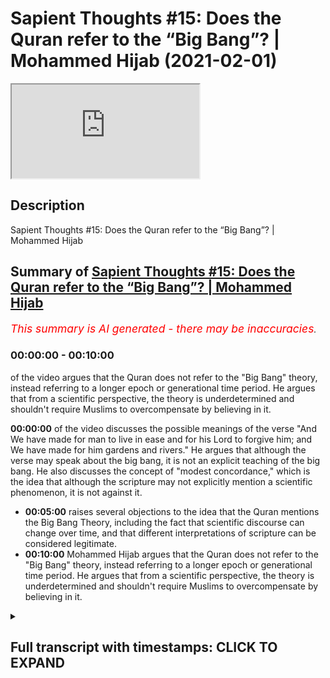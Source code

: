 # Sapient Thoughts #15: Does the Quran refer to the “Big Bang”? | Mohammed Hijab (2021-02-01)

<iframe loading='lazy' src='https://www.youtube.com/embed/FPZ57LCYLqQ'></iframe>

## Description

Sapient Thoughts #15: Does the Quran refer to the “Big Bang”? | Mohammed Hijab

## Summary of [Sapient Thoughts #15: Does the Quran refer to the “Big Bang”? | Mohammed Hijab](https://www.youtube.com/watch?v=FPZ57LCYLqQ)


*<span style="color:red; font-size:125%">This summary is AI generated - there may be inaccuracies</span>. [](/)*

### <a onclick="modifyYTiframeseektime('0')">00:00:00</a> - <a onclick="modifyYTiframeseektime('600')">00:10:00</a>

of the video argues that the Quran does not refer to the "Big Bang" theory, instead referring to a longer epoch or generational time period. He argues that from a scientific perspective, the theory is underdetermined and shouldn't require Muslims to overcompensate by believing in it.

**<a onclick="modifyYTiframeseektime('0')">00:00:00</a>** of the video discusses the possible meanings of the verse "And We have made for man to live in ease and for his Lord to forgive him; and We have made for him gardens and rivers." He argues that although the verse may speak about the big bang, it is not an explicit teaching of the big bang. He also discusses the concept of "modest concordance," which is the idea that although the scripture may not explicitly mention a scientific phenomenon, it is not against it.
* **<a onclick="modifyYTiframeseektime('300')">00:05:00</a>** raises several objections to the idea that the Quran mentions the Big Bang Theory, including the fact that scientific discourse can change over time, and that different interpretations of scripture can be considered legitimate.
* **<a onclick="modifyYTiframeseektime('600')">00:10:00</a>** Mohammed Hijab argues that the Quran does not refer to the "Big Bang" theory, instead referring to a longer epoch or generational time period. He argues that from a scientific perspective, the theory is underdetermined and shouldn't require Muslims to overcompensate by believing in it.

<details><summary><h2>Full transcript with timestamps: CLICK TO EXPAND</h2></summary>

<a onclick="modifyYTiframeseektime('2')">0:00:02</a> [Music]  
<a onclick="modifyYTiframeseektime('12')">0:00:12</a> and welcome to another episode of  
<a onclick="modifyYTiframeseektime('14')">0:00:14</a> sapient thoughts where we discuss  
<a onclick="modifyYTiframeseektime('15')">0:00:15</a> theo philosophical issues where we  
<a onclick="modifyYTiframeseektime('17')">0:00:17</a> refute those arguments of the detractors  
<a onclick="modifyYTiframeseektime('19')">0:00:19</a> of islam  
<a onclick="modifyYTiframeseektime('20')">0:00:20</a> in addition to making our own arguments  
<a onclick="modifyYTiframeseektime('22')">0:00:22</a> for the veracity of islam  
<a onclick="modifyYTiframeseektime('24')">0:00:24</a> today inshallah we're going to be  
<a onclick="modifyYTiframeseektime('25')">0:00:25</a> talking about the big bang and whether  
<a onclick="modifyYTiframeseektime('27')">0:00:27</a> or not the quran  
<a onclick="modifyYTiframeseektime('28')">0:00:28</a> talks about the big bang or actively  
<a onclick="modifyYTiframeseektime('30')">0:00:30</a> teaches the big bang  
<a onclick="modifyYTiframeseektime('32')">0:00:32</a> and of course this is a ubiquitous kind  
<a onclick="modifyYTiframeseektime('34')">0:00:34</a> of claim that you find  
<a onclick="modifyYTiframeseektime('35')">0:00:35</a> with those who espouse the scientific  
<a onclick="modifyYTiframeseektime('37')">0:00:37</a> miracles narrative  
<a onclick="modifyYTiframeseektime('38')">0:00:38</a> both in the western world in the  
<a onclick="modifyYTiframeseektime('40')">0:00:40</a> english-speaking world and of course the  
<a onclick="modifyYTiframeseektime('42')">0:00:42</a> middle east as well i'm sure in other  
<a onclick="modifyYTiframeseektime('43')">0:00:43</a> parts of the world  
<a onclick="modifyYTiframeseektime('45')">0:00:45</a> that i don't have access to  
<a onclick="modifyYTiframeseektime('46')">0:00:46</a> unfortunately because my language skills  
<a onclick="modifyYTiframeseektime('48')">0:00:48</a> are limited  
<a onclick="modifyYTiframeseektime('49')">0:00:49</a> but let's say let's answer this question  
<a onclick="modifyYTiframeseektime('52')">0:00:52</a> the question of whether the quran or not  
<a onclick="modifyYTiframeseektime('54')">0:00:54</a> actively speaks about the big bang  
<a onclick="modifyYTiframeseektime('56')">0:00:56</a> before we do this though  
<a onclick="modifyYTiframeseektime('57')">0:00:57</a> i think it's very important to note that  
<a onclick="modifyYTiframeseektime('60')">0:01:00</a> here at sapiens institute we think that  
<a onclick="modifyYTiframeseektime('62')">0:01:02</a> the most sophisticated  
<a onclick="modifyYTiframeseektime('64')">0:01:04</a> way of dealing with the quran in in so  
<a onclick="modifyYTiframeseektime('67')">0:01:07</a> much as  
<a onclick="modifyYTiframeseektime('67')">0:01:07</a> it talks about the naturalistic  
<a onclick="modifyYTiframeseektime('69')">0:01:09</a> phenomena of the world  
<a onclick="modifyYTiframeseektime('70')">0:01:10</a> is to apply a multi-layered approach and  
<a onclick="modifyYTiframeseektime('73')">0:01:13</a> this approach really says that the quran  
<a onclick="modifyYTiframeseektime('75')">0:01:15</a> speaks in a simple and concise yet  
<a onclick="modifyYTiframeseektime('77')">0:01:17</a> powerful and rich  
<a onclick="modifyYTiframeseektime('78')">0:01:18</a> way which communicates with different  
<a onclick="modifyYTiframeseektime('81')">0:01:21</a> audiences from  
<a onclick="modifyYTiframeseektime('82')">0:01:22</a> the 7th century all the way through to  
<a onclick="modifyYTiframeseektime('84')">0:01:24</a> the 21st century  
<a onclick="modifyYTiframeseektime('86')">0:01:26</a> and it also says that when we're looking  
<a onclick="modifyYTiframeseektime('88')">0:01:28</a> at verses  
<a onclick="modifyYTiframeseektime('90')">0:01:30</a> when we're looking at verses we need to  
<a onclick="modifyYTiframeseektime('91')">0:01:31</a> allow ambiguities to  
<a onclick="modifyYTiframeseektime('94')">0:01:34</a> to remain as ambiguities in other words  
<a onclick="modifyYTiframeseektime('96')">0:01:36</a> picking one  
<a onclick="modifyYTiframeseektime('98')">0:01:38</a> of many different interpretations and  
<a onclick="modifyYTiframeseektime('99')">0:01:39</a> claiming that this is a scientific  
<a onclick="modifyYTiframeseektime('100')">0:01:40</a> miracle is a limitation  
<a onclick="modifyYTiframeseektime('102')">0:01:42</a> now obviously this method requires or  
<a onclick="modifyYTiframeseektime('104')">0:01:44</a> the multi-layered method requires a  
<a onclick="modifyYTiframeseektime('106')">0:01:46</a> video in its own right it deserves  
<a onclick="modifyYTiframeseektime('108')">0:01:48</a> uh more attention and of course we're  
<a onclick="modifyYTiframeseektime('109')">0:01:49</a> gonna we're gonna do that  
<a onclick="modifyYTiframeseektime('111')">0:01:51</a> but for the purposes of today we're not  
<a onclick="modifyYTiframeseektime('113')">0:01:53</a> going to be  
<a onclick="modifyYTiframeseektime('114')">0:01:54</a> going into much depth uh however there's  
<a onclick="modifyYTiframeseektime('116')">0:01:56</a> one more thing i think  
<a onclick="modifyYTiframeseektime('117')">0:01:57</a> is important to put forward in terms of  
<a onclick="modifyYTiframeseektime('119')">0:01:59</a> conceptual analysis  
<a onclick="modifyYTiframeseektime('121')">0:02:01</a> which is david schatz his conception or  
<a onclick="modifyYTiframeseektime('124')">0:02:04</a> compartmentalization of concordance into  
<a onclick="modifyYTiframeseektime('127')">0:02:07</a> two different types now what is  
<a onclick="modifyYTiframeseektime('128')">0:02:08</a> concordism  
<a onclick="modifyYTiframeseektime('129')">0:02:09</a> concordism loosely defined is uh  
<a onclick="modifyYTiframeseektime('132')">0:02:12</a> the propensity of a scripture whether  
<a onclick="modifyYTiframeseektime('135')">0:02:15</a> it's the bible or the quran or whatever  
<a onclick="modifyYTiframeseektime('137')">0:02:17</a> to be in agreement with science or to  
<a onclick="modifyYTiframeseektime('139')">0:02:19</a> actually actively teach science now  
<a onclick="modifyYTiframeseektime('141')">0:02:21</a> david chats divides it into two  
<a onclick="modifyYTiframeseektime('142')">0:02:22</a> different things  
<a onclick="modifyYTiframeseektime('143')">0:02:23</a> he refers to as bold concordism and  
<a onclick="modifyYTiframeseektime('145')">0:02:25</a> modest concordism  
<a onclick="modifyYTiframeseektime('146')">0:02:26</a> so bold concordism is really the  
<a onclick="modifyYTiframeseektime('149')">0:02:29</a> postulation that the scripture is  
<a onclick="modifyYTiframeseektime('151')">0:02:31</a> actively speaking about said  
<a onclick="modifyYTiframeseektime('153')">0:02:33</a> scientific phenomena and modest  
<a onclick="modifyYTiframeseektime('155')">0:02:35</a> concordism is that the scripture  
<a onclick="modifyYTiframeseektime('156')">0:02:36</a> may not speak about it in such explicit  
<a onclick="modifyYTiframeseektime('159')">0:02:39</a> terms  
<a onclick="modifyYTiframeseektime('159')">0:02:39</a> but indeed uh is not against it in such  
<a onclick="modifyYTiframeseektime('162')">0:02:42</a> explicit terms  
<a onclick="modifyYTiframeseektime('164')">0:02:44</a> whatever said phenomena is i think the  
<a onclick="modifyYTiframeseektime('166')">0:02:46</a> modest concordance position  
<a onclick="modifyYTiframeseektime('168')">0:02:48</a> is much more tenable from a  
<a onclick="modifyYTiframeseektime('170')">0:02:50</a> hermeneutical and executive perspective  
<a onclick="modifyYTiframeseektime('172')">0:02:52</a> now let's move on to this uh this big  
<a onclick="modifyYTiframeseektime('174')">0:02:54</a> bang example and  
<a onclick="modifyYTiframeseektime('176')">0:02:56</a> and look at the verses so obviously this  
<a onclick="modifyYTiframeseektime('178')">0:02:58</a> is chapter number 21 verse number 30  
<a onclick="modifyYTiframeseektime('180')">0:03:00</a> where allah says you know that the unit  
<a onclick="modifyYTiframeseektime('183')">0:03:03</a> the heavens and the earth  
<a onclick="modifyYTiframeseektime('186')">0:03:06</a> they were both one piece so we separated  
<a onclick="modifyYTiframeseektime('188')">0:03:08</a> them this is a loose translation and  
<a onclick="modifyYTiframeseektime('190')">0:03:10</a> it's a very legitimate translation  
<a onclick="modifyYTiframeseektime('192')">0:03:12</a> because if you look at  
<a onclick="modifyYTiframeseektime('193')">0:03:13</a> the exegetes like tabari and even kefir  
<a onclick="modifyYTiframeseektime('195')">0:03:15</a> and  
<a onclick="modifyYTiframeseektime('196')">0:03:16</a> all of these major kind of exegetes of  
<a onclick="modifyYTiframeseektime('198')">0:03:18</a> the past  
<a onclick="modifyYTiframeseektime('199')">0:03:19</a> and obviously also the arabic language  
<a onclick="modifyYTiframeseektime('202')">0:03:22</a> and  
<a onclick="modifyYTiframeseektime('203')">0:03:23</a> literally just means for something to be  
<a onclick="modifyYTiframeseektime('206')">0:03:26</a> together  
<a onclick="modifyYTiframeseektime('207')">0:03:27</a> and for them to be separated however  
<a onclick="modifyYTiframeseektime('210')">0:03:30</a> when you look at what these exegetes say  
<a onclick="modifyYTiframeseektime('211')">0:03:31</a> they do actually  
<a onclick="modifyYTiframeseektime('214')">0:03:34</a> expound on different types of meaning so  
<a onclick="modifyYTiframeseektime('216')">0:03:36</a> for example yes it does say that the  
<a onclick="modifyYTiframeseektime('218')">0:03:38</a> heavens and the earth were together and  
<a onclick="modifyYTiframeseektime('219')">0:03:39</a> then we cleared them asunder or have we  
<a onclick="modifyYTiframeseektime('221')">0:03:41</a> separated them or whatever you want to  
<a onclick="modifyYTiframeseektime('223')">0:03:43</a> translate it but they also say  
<a onclick="modifyYTiframeseektime('226')">0:03:46</a> that this could mean that this is when  
<a onclick="modifyYTiframeseektime('228')">0:03:48</a> the uh  
<a onclick="modifyYTiframeseektime('229')">0:03:49</a> the same or the skies started to rain  
<a onclick="modifyYTiframeseektime('232')">0:03:52</a> and when the  
<a onclick="modifyYTiframeseektime('233')">0:03:53</a> uh grounds started to produce vegetation  
<a onclick="modifyYTiframeseektime('236')">0:03:56</a> this is another exegesis that is  
<a onclick="modifyYTiframeseektime('238')">0:03:58</a> of the same verse and many of the salaf  
<a onclick="modifyYTiframeseektime('240')">0:04:00</a> and many of those medieval commentators  
<a onclick="modifyYTiframeseektime('242')">0:04:02</a> took this as the as the primary meaning  
<a onclick="modifyYTiframeseektime('244')">0:04:04</a> in fact and that is why  
<a onclick="modifyYTiframeseektime('246')">0:04:06</a> uh the next verse talks about we have  
<a onclick="modifyYTiframeseektime('248')">0:04:08</a> made for more to every living thing that  
<a onclick="modifyYTiframeseektime('249')">0:04:09</a> says it makes more sense in that sense  
<a onclick="modifyYTiframeseektime('251')">0:04:11</a> but we will leave both of those  
<a onclick="modifyYTiframeseektime('253')">0:04:13</a> interpretations as valid interpretations  
<a onclick="modifyYTiframeseektime('256')">0:04:16</a> now those interpretations and more have  
<a onclick="modifyYTiframeseektime('259')">0:04:19</a> been said about this verse  
<a onclick="modifyYTiframeseektime('260')">0:04:20</a> so to choose one of them are we  
<a onclick="modifyYTiframeseektime('262')">0:04:22</a> justified in choosing one of them  
<a onclick="modifyYTiframeseektime('264')">0:04:24</a> because the  
<a onclick="modifyYTiframeseektime('264')">0:04:24</a> dominant scientific theory of the day  
<a onclick="modifyYTiframeseektime('268')">0:04:28</a> is espouses or is closer to that one of  
<a onclick="modifyYTiframeseektime('271')">0:04:31</a> them  
<a onclick="modifyYTiframeseektime('272')">0:04:32</a> i think we should be more reserved and  
<a onclick="modifyYTiframeseektime('274')">0:04:34</a> conservative with this because quite  
<a onclick="modifyYTiframeseektime('275')">0:04:35</a> frankly  
<a onclick="modifyYTiframeseektime('276')">0:04:36</a> of all the different kinds of sciences  
<a onclick="modifyYTiframeseektime('278')">0:04:38</a> that are out there you could argue  
<a onclick="modifyYTiframeseektime('279')">0:04:39</a> making  
<a onclick="modifyYTiframeseektime('280')">0:04:40</a> a strong argument that physics and  
<a onclick="modifyYTiframeseektime('282')">0:04:42</a> especially astronomy is the most  
<a onclick="modifyYTiframeseektime('284')">0:04:44</a> volatile in terms of change i mean  
<a onclick="modifyYTiframeseektime('286')">0:04:46</a> paradigm shifts  
<a onclick="modifyYTiframeseektime('287')">0:04:47</a> we know not only the newtonian to  
<a onclick="modifyYTiframeseektime('289')">0:04:49</a> einsteinian shift but all kinds of  
<a onclick="modifyYTiframeseektime('291')">0:04:51</a> theories have been  
<a onclick="modifyYTiframeseektime('292')">0:04:52</a> elaborated upon in the last hundred  
<a onclick="modifyYTiframeseektime('294')">0:04:54</a> years in science and astronomy i mean  
<a onclick="modifyYTiframeseektime('296')">0:04:56</a> string theory oscillating universe  
<a onclick="modifyYTiframeseektime('298')">0:04:58</a> eternal universes i mean you can see  
<a onclick="modifyYTiframeseektime('300')">0:05:00</a> from the from the writings of some of  
<a onclick="modifyYTiframeseektime('302')">0:05:02</a> the  
<a onclick="modifyYTiframeseektime('302')">0:05:02</a> most prominent scientists that we have  
<a onclick="modifyYTiframeseektime('303')">0:05:03</a> like roger penrose for example and in 10  
<a onclick="modifyYTiframeseektime('306')">0:05:06</a> or 20 years he changes his mind on very  
<a onclick="modifyYTiframeseektime('308')">0:05:08</a> foundational issues when it comes to  
<a onclick="modifyYTiframeseektime('309')">0:05:09</a> cosmology  
<a onclick="modifyYTiframeseektime('310')">0:05:10</a> therefore to pin you know a verse in the  
<a onclick="modifyYTiframeseektime('313')">0:05:13</a> quran  
<a onclick="modifyYTiframeseektime('314')">0:05:14</a> on the changing and courageable and  
<a onclick="modifyYTiframeseektime('319')">0:05:19</a> moving if you like scientific discourse  
<a onclick="modifyYTiframeseektime('322')">0:05:22</a> i think is quite dangerous because  
<a onclick="modifyYTiframeseektime('323')">0:05:23</a> what if in 50 years in 70 years or 100  
<a onclick="modifyYTiframeseektime('326')">0:05:26</a> years  
<a onclick="modifyYTiframeseektime('327')">0:05:27</a> the dominant cosmology is different and  
<a onclick="modifyYTiframeseektime('330')">0:05:30</a> that is a  
<a onclick="modifyYTiframeseektime('330')">0:05:30</a> very plausible scientific possibility  
<a onclick="modifyYTiframeseektime('333')">0:05:33</a> it's extremely plausible for the  
<a onclick="modifyYTiframeseektime('335')">0:05:35</a> dominant  
<a onclick="modifyYTiframeseektime('336')">0:05:36</a> cosmology to have shifted and for this  
<a onclick="modifyYTiframeseektime('338')">0:05:38</a> reason this for me defines another  
<a onclick="modifyYTiframeseektime('340')">0:05:40</a> limitation of saying that the quran  
<a onclick="modifyYTiframeseektime('342')">0:05:42</a> talks about the big bang theory  
<a onclick="modifyYTiframeseektime('344')">0:05:44</a> which is that okay if you if you're  
<a onclick="modifyYTiframeseektime('346')">0:05:46</a> saying this today let's see if you  
<a onclick="modifyYTiframeseektime('348')">0:05:48</a> remain consistent  
<a onclick="modifyYTiframeseektime('348')">0:05:48</a> maybe if your grandchildren remain  
<a onclick="modifyYTiframeseektime('350')">0:05:50</a> consistent that have the same  
<a onclick="modifyYTiframeseektime('352')">0:05:52</a> methodology where all of these western  
<a onclick="modifyYTiframeseektime('355')">0:05:55</a> scientists  
<a onclick="modifyYTiframeseektime('356')">0:05:56</a> are now changing their mind and it  
<a onclick="modifyYTiframeseektime('358')">0:05:58</a> becomes an oscillating theory  
<a onclick="modifyYTiframeseektime('359')">0:05:59</a> and then maybe you go to another  
<a onclick="modifyYTiframeseektime('361')">0:06:01</a> interpretation but this movement  
<a onclick="modifyYTiframeseektime('364')">0:06:04</a> of science and also the fact that there  
<a onclick="modifyYTiframeseektime('365')">0:06:05</a> are different interpretations  
<a onclick="modifyYTiframeseektime('368')">0:06:08</a> kind of says to me that we shouldn't be  
<a onclick="modifyYTiframeseektime('370')">0:06:10</a> cherry-picking verses and trying to make  
<a onclick="modifyYTiframeseektime('372')">0:06:12</a> them match  
<a onclick="modifyYTiframeseektime('373')">0:06:13</a> you know the interpretations match with  
<a onclick="modifyYTiframeseektime('374')">0:06:14</a> modern-day scientific phenomena  
<a onclick="modifyYTiframeseektime('376')">0:06:16</a> because if we do that we're actually  
<a onclick="modifyYTiframeseektime('378')">0:06:18</a> outlining a failed  
<a onclick="modifyYTiframeseektime('380')">0:06:20</a> hermeneutic and we are actually  
<a onclick="modifyYTiframeseektime('382')">0:06:22</a> justifying for those  
<a onclick="modifyYTiframeseektime('384')">0:06:24</a> individuals who are attacking islam the  
<a onclick="modifyYTiframeseektime('386')">0:06:26</a> detractors of islam  
<a onclick="modifyYTiframeseektime('387')">0:06:27</a> who use one of many interpretations  
<a onclick="modifyYTiframeseektime('390')">0:06:30</a> which might be unscientific and  
<a onclick="modifyYTiframeseektime('391')">0:06:31</a> legitimate through the language  
<a onclick="modifyYTiframeseektime('393')">0:06:33</a> that this is a legitimate recourse so if  
<a onclick="modifyYTiframeseektime('396')">0:06:36</a> we're saying that we will  
<a onclick="modifyYTiframeseektime('397')">0:06:37</a> we'll take one of many different  
<a onclick="modifyYTiframeseektime('398')">0:06:38</a> interpretations and now we're going to  
<a onclick="modifyYTiframeseektime('399')">0:06:39</a> elaborate upon that  
<a onclick="modifyYTiframeseektime('401')">0:06:41</a> then that what that does is it opens a  
<a onclick="modifyYTiframeseektime('402')">0:06:42</a> can of worms because now  
<a onclick="modifyYTiframeseektime('404')">0:06:44</a> the uh the detractor or anti-muslim  
<a onclick="modifyYTiframeseektime('406')">0:06:46</a> apologist is well  
<a onclick="modifyYTiframeseektime('408')">0:06:48</a> justified in saying that according to  
<a onclick="modifyYTiframeseektime('409')">0:06:49</a> the quran the heaven oh sorry the earth  
<a onclick="modifyYTiframeseektime('412')">0:06:52</a> was created before the heaven for  
<a onclick="modifyYTiframeseektime('413')">0:06:53</a> example  
<a onclick="modifyYTiframeseektime('414')">0:06:54</a> and this is the opinion of this person  
<a onclick="modifyYTiframeseektime('415')">0:06:55</a> and that that person  
<a onclick="modifyYTiframeseektime('417')">0:06:57</a> will will come back and say well hold on  
<a onclick="modifyYTiframeseektime('418')">0:06:58</a> the opinion of the other person and that  
<a onclick="modifyYTiframeseektime('419')">0:06:59</a> person  
<a onclick="modifyYTiframeseektime('420')">0:07:00</a> is opposite to that well they'll say  
<a onclick="modifyYTiframeseektime('422')">0:07:02</a> well hold on you have justified to  
<a onclick="modifyYTiframeseektime('424')">0:07:04</a> yourself  
<a onclick="modifyYTiframeseektime('425')">0:07:05</a> taking an ambiguous verse and and saying  
<a onclick="modifyYTiframeseektime('428')">0:07:08</a> that it means this  
<a onclick="modifyYTiframeseektime('429')">0:07:09</a> when there are these other alternate  
<a onclick="modifyYTiframeseektime('430')">0:07:10</a> linguistic alternatives and exegetical  
<a onclick="modifyYTiframeseektime('432')">0:07:12</a> alternatives  
<a onclick="modifyYTiframeseektime('433')">0:07:13</a> so why are we not within our rights to  
<a onclick="modifyYTiframeseektime('436')">0:07:16</a> choose unscientific  
<a onclick="modifyYTiframeseektime('437')">0:07:17</a> interpretations and say this is what it  
<a onclick="modifyYTiframeseektime('439')">0:07:19</a> means well in fact this  
<a onclick="modifyYTiframeseektime('441')">0:07:21</a> whole idea of using ambiguous verses  
<a onclick="modifyYTiframeseektime('444')">0:07:24</a> which have more than one interpretation  
<a onclick="modifyYTiframeseektime('446')">0:07:26</a> and running with it is exactly the  
<a onclick="modifyYTiframeseektime('448')">0:07:28</a> opposite  
<a onclick="modifyYTiframeseektime('449')">0:07:29</a> exactly the opposite of what allah tells  
<a onclick="modifyYTiframeseektime('451')">0:07:31</a> us  
<a onclick="modifyYTiframeseektime('457')">0:07:37</a> that there are this chapter three verse  
<a onclick="modifyYTiframeseektime('458')">0:07:38</a> seven it says that this book has  
<a onclick="modifyYTiframeseektime('460')">0:07:40</a> verses which are foundational and others  
<a onclick="modifyYTiframeseektime('462')">0:07:42</a> which  
<a onclick="modifyYTiframeseektime('467')">0:07:47</a> for those people who have swerving in  
<a onclick="modifyYTiframeseektime('469')">0:07:49</a> their hearts or some kind of deviance in  
<a onclick="modifyYTiframeseektime('471')">0:07:51</a> their hearts they will choose  
<a onclick="modifyYTiframeseektime('473')">0:07:53</a> yes those interpretations that they  
<a onclick="modifyYTiframeseektime('477')">0:07:57</a> which are ambiguous and they don't know  
<a onclick="modifyYTiframeseektime('479')">0:07:59</a> what the the verse goes on to say they  
<a onclick="modifyYTiframeseektime('481')">0:08:01</a> don't know what these interpret no one  
<a onclick="modifyYTiframeseektime('482')">0:08:02</a> knows  
<a onclick="modifyYTiframeseektime('483')">0:08:03</a> what these the interpretation actually  
<a onclick="modifyYTiframeseektime('485')">0:08:05</a> definitely definitively means except for  
<a onclick="modifyYTiframeseektime('487')">0:08:07</a> allah  
<a onclick="modifyYTiframeseektime('487')">0:08:07</a> and some say well also those who are  
<a onclick="modifyYTiframeseektime('490')">0:08:10</a> very  
<a onclick="modifyYTiframeseektime('490')">0:08:10</a> grounded in knowledge and some say no  
<a onclick="modifyYTiframeseektime('493')">0:08:13</a> not even those because the sentence  
<a onclick="modifyYTiframeseektime('494')">0:08:14</a> starts  
<a onclick="modifyYTiframeseektime('495')">0:08:15</a> and that's another discussion but the  
<a onclick="modifyYTiframeseektime('496')">0:08:16</a> idea is that choosing one of many  
<a onclick="modifyYTiframeseektime('498')">0:08:18</a> different  
<a onclick="modifyYTiframeseektime('499')">0:08:19</a> interpretations and insisting that this  
<a onclick="modifyYTiframeseektime('501')">0:08:21</a> is what the quran says  
<a onclick="modifyYTiframeseektime('503')">0:08:23</a> is not the the sophisticated  
<a onclick="modifyYTiframeseektime('505')">0:08:25</a> hermeneutical method  
<a onclick="modifyYTiframeseektime('506')">0:08:26</a> and in fact it can go into what  
<a onclick="modifyYTiframeseektime('510')">0:08:30</a> you may say about allah which you don't  
<a onclick="modifyYTiframeseektime('512')">0:08:32</a> know it may go into that  
<a onclick="modifyYTiframeseektime('514')">0:08:34</a> or it could go into what the prophet  
<a onclick="modifyYTiframeseektime('515')">0:08:35</a> says  
<a onclick="modifyYTiframeseektime('518')">0:08:38</a> whoever lies about me intentionally then  
<a onclick="modifyYTiframeseektime('520')">0:08:40</a> let him prepare his sea in the hell fire  
<a onclick="modifyYTiframeseektime('522')">0:08:42</a> where you know that there are other  
<a onclick="modifyYTiframeseektime('523')">0:08:43</a> interpretations but you're intentionally  
<a onclick="modifyYTiframeseektime('525')">0:08:45</a> choosing one  
<a onclick="modifyYTiframeseektime('526')">0:08:46</a> so you can fit it with a particular  
<a onclick="modifyYTiframeseektime('527')">0:08:47</a> narrative and so this is problematic so  
<a onclick="modifyYTiframeseektime('531')">0:08:51</a> from all of those perspectives and that  
<a onclick="modifyYTiframeseektime('533')">0:08:53</a> you have  
<a onclick="modifyYTiframeseektime('534')">0:08:54</a> changing science that it's a  
<a onclick="modifyYTiframeseektime('536')">0:08:56</a> cherry-picking approach  
<a onclick="modifyYTiframeseektime('537')">0:08:57</a> that you know it's limited and you know  
<a onclick="modifyYTiframeseektime('540')">0:09:00</a> you could even say one of the possible  
<a onclick="modifyYTiframeseektime('541')">0:09:01</a> assumptions i'm not saying it's a  
<a onclick="modifyYTiframeseektime('542')">0:09:02</a> definitive or something  
<a onclick="modifyYTiframeseektime('543')">0:09:03</a> is that if it is talking about the big  
<a onclick="modifyYTiframeseektime('545')">0:09:05</a> bang if let's say that chapter 21 verse  
<a onclick="modifyYTiframeseektime('548')">0:09:08</a> number 30  
<a onclick="modifyYTiframeseektime('548')">0:09:08</a> is talking about the big bang if it is  
<a onclick="modifyYTiframeseektime('551')">0:09:11</a> talking about the big bang  
<a onclick="modifyYTiframeseektime('552')">0:09:12</a> does that mean to say that those people  
<a onclick="modifyYTiframeseektime('554')">0:09:14</a> in the 7th century who had no knowledge  
<a onclick="modifyYTiframeseektime('556')">0:09:16</a> of astronomy  
<a onclick="modifyYTiframeseektime('556')">0:09:16</a> would have had this verse or the meaning  
<a onclick="modifyYTiframeseektime('559')">0:09:19</a> of this veil to them  
<a onclick="modifyYTiframeseektime('560')">0:09:20</a> like they wouldn't understand the  
<a onclick="modifyYTiframeseektime('562')">0:09:22</a> implications of the big bang and so this  
<a onclick="modifyYTiframeseektime('564')">0:09:24</a> verse would  
<a onclick="modifyYTiframeseektime('564')">0:09:24</a> be meaningless or very very close to  
<a onclick="modifyYTiframeseektime('567')">0:09:27</a> being meaningless to them  
<a onclick="modifyYTiframeseektime('568')">0:09:28</a> so that would be a yani this this could  
<a onclick="modifyYTiframeseektime('571')">0:09:31</a> be something which is also damaging  
<a onclick="modifyYTiframeseektime('573')">0:09:33</a> the truth of the matter is this verse  
<a onclick="modifyYTiframeseektime('575')">0:09:35</a> does indicate to us that there was some  
<a onclick="modifyYTiframeseektime('577')">0:09:37</a> kind of separation  
<a onclick="modifyYTiframeseektime('578')">0:09:38</a> but we don't know allah what exactly  
<a onclick="modifyYTiframeseektime('580')">0:09:40</a> cosmologically it's talking  
<a onclick="modifyYTiframeseektime('582')">0:09:42</a> about and similarly  
<a onclick="modifyYTiframeseektime('586')">0:09:46</a> you know the the heaven we have in  
<a onclick="modifyYTiframeseektime('588')">0:09:48</a> chapter 51 of the quran the heaven we  
<a onclick="modifyYTiframeseektime('589')">0:09:49</a> have created it with power  
<a onclick="modifyYTiframeseektime('591')">0:09:51</a> and we we are steadily expanding it now  
<a onclick="modifyYTiframeseektime('593')">0:09:53</a> yes there are some people  
<a onclick="modifyYTiframeseektime('595')">0:09:55</a> even terribly that i've looked at the  
<a onclick="modifyYTiframeseektime('597')">0:09:57</a> tephasia in the exegetes that say that  
<a onclick="modifyYTiframeseektime('599')">0:09:59</a> uh musayan does mean expanding there are  
<a onclick="modifyYTiframeseektime('602')">0:10:02</a> some tabernacles who say that  
<a onclick="modifyYTiframeseektime('604')">0:10:04</a> like for example abdul rahman ibn zaid  
<a onclick="modifyYTiframeseektime('606')">0:10:06</a> even islam and i've read this in  
<a onclick="modifyYTiframeseektime('608')">0:10:08</a> uh even jose's kittep  
<a onclick="modifyYTiframeseektime('613')">0:10:13</a> and so this is definitely represented in  
<a onclick="modifyYTiframeseektime('614')">0:10:14</a> the literature i'm not taking that away  
<a onclick="modifyYTiframeseektime('616')">0:10:16</a> from  
<a onclick="modifyYTiframeseektime('617')">0:10:17</a> from that however there's a few issues  
<a onclick="modifyYTiframeseektime('619')">0:10:19</a> it says  
<a onclick="modifyYTiframeseektime('622')">0:10:22</a> dunya for example and we know and we've  
<a onclick="modifyYTiframeseektime('624')">0:10:24</a> talked about this in other episodes that  
<a onclick="modifyYTiframeseektime('626')">0:10:26</a> means all that isn't all that is above  
<a onclick="modifyYTiframeseektime('628')">0:10:28</a> and so this does not necessitate that  
<a onclick="modifyYTiframeseektime('630')">0:10:30</a> it's just a worldly dunya  
<a onclick="modifyYTiframeseektime('632')">0:10:32</a> that we associate with the universe so  
<a onclick="modifyYTiframeseektime('634')">0:10:34</a> this might be talking about something  
<a onclick="modifyYTiframeseektime('635')">0:10:35</a> which is completely  
<a onclick="modifyYTiframeseektime('636')">0:10:36</a> above and beyond our understanding  
<a onclick="modifyYTiframeseektime('638')">0:10:38</a> because we haven't even  
<a onclick="modifyYTiframeseektime('639')">0:10:39</a> accessed the other six heavens for  
<a onclick="modifyYTiframeseektime('641')">0:10:41</a> example and it could be talking  
<a onclick="modifyYTiframeseektime('643')">0:10:43</a> something above the six heavens because  
<a onclick="modifyYTiframeseektime('644')">0:10:44</a> sama  
<a onclick="modifyYTiframeseektime('645')">0:10:45</a> could involve the kursi and technically  
<a onclick="modifyYTiframeseektime('647')">0:10:47</a> so why are we getting ourselves okay  
<a onclick="modifyYTiframeseektime('649')">0:10:49</a> it's talking about the expanding  
<a onclick="modifyYTiframeseektime('650')">0:10:50</a> universe for sure  
<a onclick="modifyYTiframeseektime('651')">0:10:51</a> we don't know allah if it's talking  
<a onclick="modifyYTiframeseektime('653')">0:10:53</a> about the expanding universe for sure  
<a onclick="modifyYTiframeseektime('655')">0:10:55</a> because  
<a onclick="modifyYTiframeseektime('655')">0:10:55</a> quite frankly the majority of exegete  
<a onclick="modifyYTiframeseektime('657')">0:10:57</a> says  
<a onclick="modifyYTiframeseektime('663')">0:11:03</a> we're able to do so allah we created the  
<a onclick="modifyYTiframeseektime('666')">0:11:06</a> heaven with power and we were able to do  
<a onclick="modifyYTiframeseektime('667')">0:11:07</a> so  
<a onclick="modifyYTiframeseektime('668')">0:11:08</a> and there's no contradiction between the  
<a onclick="modifyYTiframeseektime('669')">0:11:09</a> two meanings and yes it could mean both  
<a onclick="modifyYTiframeseektime('671')">0:11:11</a> but to insist it's talking about the  
<a onclick="modifyYTiframeseektime('673')">0:11:13</a> expanding universe in redshift  
<a onclick="modifyYTiframeseektime('674')">0:11:14</a> i think it's a bit uh is a bit much and  
<a onclick="modifyYTiframeseektime('677')">0:11:17</a> if you do insist it's definitely talking  
<a onclick="modifyYTiframeseektime('679')">0:11:19</a> about this and this is how we should  
<a onclick="modifyYTiframeseektime('680')">0:11:20</a> understand the verse  
<a onclick="modifyYTiframeseektime('681')">0:11:21</a> then once again the cherry-picking  
<a onclick="modifyYTiframeseektime('682')">0:11:22</a> approach and the inconsistencies of it  
<a onclick="modifyYTiframeseektime('685')">0:11:25</a> you'd have to  
<a onclick="modifyYTiframeseektime('685')">0:11:25</a> afford for the hasam for the  
<a onclick="modifyYTiframeseektime('687')">0:11:27</a> interlocutor which in this case will be  
<a onclick="modifyYTiframeseektime('689')">0:11:29</a> the anti-muslim  
<a onclick="modifyYTiframeseektime('690')">0:11:30</a> apologist who's going to use  
<a onclick="modifyYTiframeseektime('692')">0:11:32</a> unscientific interpretations in much the  
<a onclick="modifyYTiframeseektime('693')">0:11:33</a> same way  
<a onclick="modifyYTiframeseektime('694')">0:11:34</a> as you're using scientific ones so what  
<a onclick="modifyYTiframeseektime('696')">0:11:36</a> needs to be done here is we need to  
<a onclick="modifyYTiframeseektime('698')">0:11:38</a> remain consistent and we need to  
<a onclick="modifyYTiframeseektime('701')">0:11:41</a> understand the limits  
<a onclick="modifyYTiframeseektime('702')">0:11:42</a> of of using this kind of uh evidence  
<a onclick="modifyYTiframeseektime('705')">0:11:45</a> and what quite frankly in the last 20 or  
<a onclick="modifyYTiframeseektime('707')">0:11:47</a> 30 years we've seen the the strengths  
<a onclick="modifyYTiframeseektime('708')">0:11:48</a> and uh  
<a onclick="modifyYTiframeseektime('709')">0:11:49</a> weaknesses of this the advantages and  
<a onclick="modifyYTiframeseektime('711')">0:11:51</a> disadvantages the advantages if you  
<a onclick="modifyYTiframeseektime('713')">0:11:53</a> from a dower perspective quite frankly  
<a onclick="modifyYTiframeseektime('714')">0:11:54</a> if you try and bring people into islam  
<a onclick="modifyYTiframeseektime('716')">0:11:56</a> because of this  
<a onclick="modifyYTiframeseektime('716')">0:11:56</a> those people that you bring into islam  
<a onclick="modifyYTiframeseektime('718')">0:11:58</a> because of this will be most affected by  
<a onclick="modifyYTiframeseektime('720')">0:12:00</a> the anti-islamic apologists  
<a onclick="modifyYTiframeseektime('722')">0:12:02</a> when they provide for them for for them  
<a onclick="modifyYTiframeseektime('725')">0:12:05</a> equal or similar types of argumentation  
<a onclick="modifyYTiframeseektime('727')">0:12:07</a> using equal or similar  
<a onclick="modifyYTiframeseektime('729')">0:12:09</a> uh methods and so it could  
<a onclick="modifyYTiframeseektime('732')">0:12:12</a> and we have seen and we have the  
<a onclick="modifyYTiframeseektime('733')">0:12:13</a> evidence that it could increase apostasy  
<a onclick="modifyYTiframeseektime('735')">0:12:15</a> for those particular individuals  
<a onclick="modifyYTiframeseektime('737')">0:12:17</a> who have been convinced of islam because  
<a onclick="modifyYTiframeseektime('739')">0:12:19</a> of that reason so one has to  
<a onclick="modifyYTiframeseektime('740')">0:12:20</a> exercise extreme caution here and they  
<a onclick="modifyYTiframeseektime('743')">0:12:23</a> have to be consistent  
<a onclick="modifyYTiframeseektime('744')">0:12:24</a> and they have and they have to do  
<a onclick="modifyYTiframeseektime('745')">0:12:25</a> justice to the quran and leave that  
<a onclick="modifyYTiframeseektime('747')">0:12:27</a> which is ambiguous as ambiguous  
<a onclick="modifyYTiframeseektime('749')">0:12:29</a> and speak with um speak with  
<a onclick="modifyYTiframeseektime('753')">0:12:33</a> with a sophisticated tongue not when  
<a onclick="modifyYTiframeseektime('755')">0:12:35</a> when when it's an ambiguous verse  
<a onclick="modifyYTiframeseektime('757')">0:12:37</a> because  
<a onclick="modifyYTiframeseektime('757')">0:12:37</a> no one knows really what this verse  
<a onclick="modifyYTiframeseektime('759')">0:12:39</a> exactly is talking about  
<a onclick="modifyYTiframeseektime('760')">0:12:40</a> and i hope that answers the question but  
<a onclick="modifyYTiframeseektime('763')">0:12:43</a> finally i will say as  
<a onclick="modifyYTiframeseektime('764')">0:12:44</a> muslims can we believe in the big bang  
<a onclick="modifyYTiframeseektime('765')">0:12:45</a> and can we believe in the expanding  
<a onclick="modifyYTiframeseektime('767')">0:12:47</a> universe  
<a onclick="modifyYTiframeseektime('768')">0:12:48</a> and redshift in the beginning of the  
<a onclick="modifyYTiframeseektime('769')">0:12:49</a> universe absolutely i don't see any  
<a onclick="modifyYTiframeseektime('770')">0:12:50</a> problem with that and in other  
<a onclick="modifyYTiframeseektime('772')">0:12:52</a> videos you see that we're talking about  
<a onclick="modifyYTiframeseektime('773')">0:12:53</a> for example the the days meaning  
<a onclick="modifyYTiframeseektime('775')">0:12:55</a> something which is longer  
<a onclick="modifyYTiframeseektime('777')">0:12:57</a> an epoch or generational time period so  
<a onclick="modifyYTiframeseektime('779')">0:12:59</a> it doesn't need to mean  
<a onclick="modifyYTiframeseektime('780')">0:13:00</a> a 24-hour period so from those  
<a onclick="modifyYTiframeseektime('782')">0:13:02</a> perspectives i see no harm  
<a onclick="modifyYTiframeseektime('784')">0:13:04</a> in believing the big bang theory so long  
<a onclick="modifyYTiframeseektime('785')">0:13:05</a> as you believe that allah is the one who  
<a onclick="modifyYTiframeseektime('787')">0:13:07</a> created or  
<a onclick="modifyYTiframeseektime('788')">0:13:08</a> who initiated it yeah i don't see any  
<a onclick="modifyYTiframeseektime('791')">0:13:11</a> issue with believing it so long as allah  
<a onclick="modifyYTiframeseektime('793')">0:13:13</a> is the orchestrator of it  
<a onclick="modifyYTiframeseektime('794')">0:13:14</a> and he is this is part of his hulk but  
<a onclick="modifyYTiframeseektime('796')">0:13:16</a> you should from a scientific perspective  
<a onclick="modifyYTiframeseektime('799')">0:13:19</a> be a little bit more less eager and a  
<a onclick="modifyYTiframeseektime('802')">0:13:22</a> bit more  
<a onclick="modifyYTiframeseektime('803')">0:13:23</a> use the word agnostic really because we  
<a onclick="modifyYTiframeseektime('804')">0:13:24</a> don't know for sure how far  
<a onclick="modifyYTiframeseektime('806')">0:13:26</a> this big bang theory is uh  
<a onclick="modifyYTiframeseektime('809')">0:13:29</a> is true because quite frankly it's  
<a onclick="modifyYTiframeseektime('811')">0:13:31</a> underdetermined from a  
<a onclick="modifyYTiframeseektime('813')">0:13:33</a> philosophy of science perspective  
<a onclick="modifyYTiframeseektime('814')">0:13:34</a> there's like maybe 16 or 17  
<a onclick="modifyYTiframeseektime('817')">0:13:37</a> differing models with very similar  
<a onclick="modifyYTiframeseektime('819')">0:13:39</a> epistemic weight  
<a onclick="modifyYTiframeseektime('820')">0:13:40</a> and so this under determination should  
<a onclick="modifyYTiframeseektime('822')">0:13:42</a> allow us to realize  
<a onclick="modifyYTiframeseektime('824')">0:13:44</a> that from an islamic perspective of vani  
<a onclick="modifyYTiframeseektime('826')">0:13:46</a> and it's not  
<a onclick="modifyYTiframeseektime('827')">0:13:47</a> qatari and therefore we should not uh  
<a onclick="modifyYTiframeseektime('830')">0:13:50</a> which means it's  
<a onclick="modifyYTiframeseektime('831')">0:13:51</a> speculative and it's not something which  
<a onclick="modifyYTiframeseektime('832')">0:13:52</a> is certain  
<a onclick="modifyYTiframeseektime('834')">0:13:54</a> uh and so we shouldn't need to feel the  
<a onclick="modifyYTiframeseektime('837')">0:13:57</a> need to really  
<a onclick="modifyYTiframeseektime('838')">0:13:58</a> uh overcompensate here with this issue  
<a onclick="modifyYTiframeseektime('840')">0:14:00</a> and i hope it answers the question of  
<a onclick="modifyYTiframeseektime('841')">0:14:01</a> salaam alaikum  
<a onclick="modifyYTiframeseektime('845')">0:14:05</a> [Music]  
</details>